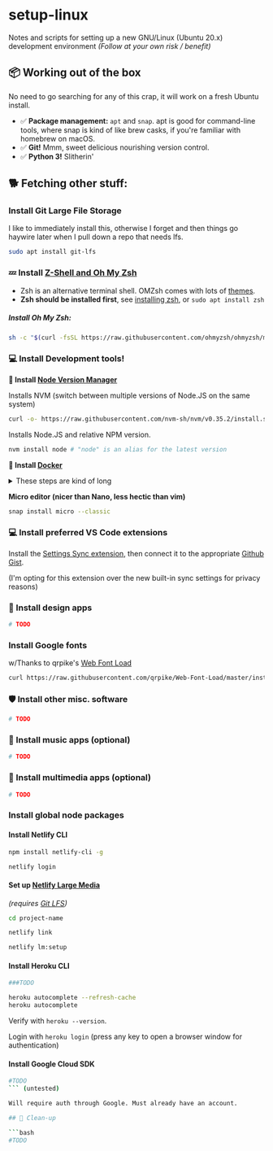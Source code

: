 # setup-linux

Notes and scripts for setting up a new GNU/Linux (Ubuntu 20.x) development environment _(Follow at your own risk / benefit)_

## 📦️ Working out of the box

No need to go searching for any of this crap, it will work on a fresh Ubuntu install.

- ✅️ **Package management:** `apt` and `snap`. apt is good for command-line tools, where snap is kind of like brew casks, if you're familiar with homebrew on macOS.
- ✅️ **Git!** Mmm, sweet delicious nourishing version control.
- ✅️ **Python 3!** Slitherin'

## 🐕️ Fetching other stuff:

### Install Git Large File Storage

I like to immediately install this, otherwise I forget and then things go haywire later when I pull down a repo that needs lfs.

```bash
sudo apt install git-lfs
```

### 💤 Install [Z-Shell and Oh My Zsh](https://github.com/ohmyzsh/ohmyzsh)

- Zsh is an alternative terminal shell. OMZsh comes with lots of [themes](https://github.com/ohmyzsh/ohmyzsh#themes).
- **Zsh should be installed first**, see [installing zsh](https://github.com/ohmyzsh/ohmyzsh/wiki/Installing-ZSH), or `sudo apt install zsh`

##### Install Oh My Zsh:

```bash
sh -c "$(curl -fsSL https://raw.githubusercontent.com/ohmyzsh/ohmyzsh/master/tools/install.sh)"
```

### 💻️ Install Development tools!


**💚 Install [Node Version Manager](https://github.com/nvm-sh/nvm)**

Installs NVM (switch between multiple versions of Node.JS on the same system)

```bash
curl -o- https://raw.githubusercontent.com/nvm-sh/nvm/v0.35.2/install.sh | bash
```

Installs Node.JS <version> and relative NPM version.

```bash
nvm install node # "node" is an alias for the latest version
```

**🐳️ Install [Docker](https://docs.docker.com/engine/install/ubuntu/)**

<details>
<summary>These steps are kind of long</summary>
	
Remove old versions

```bash
sudo apt-get remove docker docker-engine docker.io containerd runc 
```

Setup the apt repository

```bash
sudo apt-get install \
    apt-transport-https \
    ca-certificates \
    curl \
    gnupg-agent \
    software-properties-common
```

Add GPG key

```bash
curl -fsSL https://download.docker.com/linux/ubuntu/gpg | sudo apt-key add -
```

Verify key

```bash
sudo apt-key fingerprint 0EBFCD88
```

Add respository

```bash
sudo add-apt-repository \
   "deb [arch=amd64] https://download.docker.com/linux/ubuntu \
   $(lsb_release -cs) \
   stable"
```

Install latest versions

```bash
sudo apt-get update
sudo apt-get install docker-ce docker-ce-cli containerd.io
```

</details>



**Micro editor (nicer than Nano, less hectic than vim)**

```bash
snap install micro --classic
```

### 💻 Install preferred VS Code extensions

Install the [Settings Sync extension](https://marketplace.visualstudio.com/items?itemName=Shan.code-settings-sync), then connect it to the appropriate [Github Gist](https://gist.github.com/miclgael/79b65d3420f95a943eb9bf94be1399c5).

(I'm opting for this extension over the new built-in sync settings for privacy reasons)

### 🎨 Install design apps

```bash
# TODO
```

### Install Google fonts

w/Thanks to qrpike's [Web Font Load](https://github.com/qrpike/Web-Font-Load)

```bash
curl https://raw.githubusercontent.com/qrpike/Web-Font-Load/master/install.sh | bash
```

### 🛡 Install other misc. software

```bash
# TODO
```

### 🎹 Install music apps (optional)

```bash
# TODO
```

### 📼 Install multimedia apps (optional)

```bash
# TODO
```

### Install global node packages

#### Install Netlify CLI

```bash
npm install netlify-cli -g

netlify login
```


#### Set up [Netlify Large Media](https://docs.netlify.com/large-media/setup/)

_(requires [Git LFS](#install-git-large-file-storage))_

```bash
cd project-name

netlify link

netlify lm:setup
```

#### Install Heroku CLI

```bash
###TODO

heroku autocomplete --refresh-cache
heroku autocomplete
```

Verify with `heroku --version`.

Login with `heroku login` (press any key to open a browser window for authentication)

#### Install Google Cloud SDK

```bash
#TODO
``` (untested)

Will require auth through Google. Must already have an account.

## 🧼 Clean-up

```bash
#TODO
```
